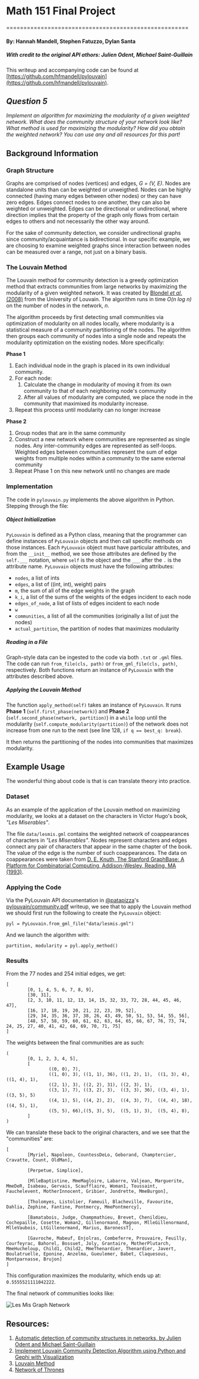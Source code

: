 # Math 151 Final Project
=====================================================
#### By: Hannah Mandell, Stephen Fatuzzo, Dylan Santa
##### With credit to the original API athors: Julien Odent, Michael Saint-Guillain

This writeup and accompanying code can be found at [https://github.com/hfmandell/pylouvain](https://github.com/hfmandell/pylouvain).

## *Question 5* 

*Implement an algorithm for maximizing the modularity of a given weighted network. What does the community structure of your network look like? What method is used for maximizing the modularity? How did you obtain the weighted network? You can use any and all resources for this part!*

## Background Information

### Graph Structure

Graphs are comprised of nodes (vertices) and edges, *G = (V, E)*. Nodes are standalone units than can be weighted or unweigthed. Nodes can be highly connected (having many edges between other nodes) or they can have zero edges. Edges connect nodes to one another, they can also be weighted or unweighted. Edges can be directional or undirectional, where direction implies that the property of the graph only flows from certain edges to others and not necessarily the other way around.

For the sake of community detection, we consider undirectional graphs since community/acquaintance is bidirectional. In our specific example, we are choosing to examine weighted graphs since interaction between nodes can be measured over a range, not just on a binary basis.

### The Louvain Method

The Louvain method for community detection is a greedy optimization method that extracts communities from large networks by maximizing the modularity of a given weighted network. It was created by [Blondel *et al*. (2008)](https://arxiv.org/pdf/0803.0476.pdf) from the University of Louvain. The algorithm runs in time *O(n log n)* on the number of nodes in the network, *n*. 

The algorithm proceeds by first detecting small communities via optimization of modularity on all nodes locally, where modularity is a statistical measure of a community partitioning of the nodes. The algorithm then groups each community of nodes into a single node and repeats the modularity optimization on the existing nodes. More specifically:

**Phase 1**
1. Each individual node in the graph is placed in its own individual community.
2. For each node: 
    1. Calculate the change in modularity of moving it from its own community to that of each neighboring node's community
    2. After all values of modularity are computed, we place the node in the community that maximixed its modularity increase.
3. Repeat this process until modularity can no longer increase

**Phase 2**
1. Group nodes that are in the same community
2. Construct a new network where communities are represented as single nodes. Any inter-community edges are represented as self-loops. Weighted edges between communities represent the sum of edge weights from multiple nodes within a community to the same external community
3. Repeat Phase 1 on this new network until no changes are made

### Implementation

The code in `pylouvain.py` implements the above algorithm in Python. Stepping through the file:

##### Object Initialization

`PyLouvain` is defined as a Python class, meaning that the programmer can define instances of `PyLouvain` objects and then call specific methods on those instances. Each `PyLouvain` object must have particular attributes, and from the `__init__` method, we see those attributes are defined by the `self.___` notation, where `self` is the object and the `___` after the `.` is the attribute name. `PyLouvain` objects must have the following attributes:

- `nodes`, a list of ints
- `edges`, a list of ((int, int), weight) pairs
- `m`, the sum of all of the edge weights in the graph
- `k_i`, a list of the sums of the weights of the edges incident to each node
- `edges_of_node`, a list of lists of edges incident to each node
- `w`
- `communities`, a list of all the communities (originally a list of just the nodes)
- `actual_partition`, the partition of nodes that maximizes modularity

##### Reading in a File

Graph-style data can be ingested to the code via both `.txt`  or `.gml` files. The code can run `from_file(cls, path)` or `from_gml_file(cls, path)`, respectively. Both functions return an instance of `PyLouvain` with the attributes described above. 

##### Applying the Louvain Method

The function `apply_method(self)` takes an instance of `PyLouvain`. It runs **Phase 1** (`self.first_phase(network)`) and **Phase 2** (`self.second_phase(network, partition)`) in a `while` loop until the modularity (`self.compute_modularity(partition)`) of the network does not increase from one run to the next (see line 128, `if q == best_q: break`).

It then returns the partitioning of the nodes into communities that maximizes modularity. 

## Example Usage

The wonderful thing about code is that is can translate theory into practice. 

### Dataset

As an example of the application of the Louvain method on maximizing modularity, we looks at a dataset on the characters in Victor Hugo's book, *"Les Miserables"*.

The file `data/lesmis.gml` contains the weighted network of coappearances of characters in *"Les Miserables"*. Nodes represent characters and edges connect any pair of characters that appear in the same chapter of the book. The value of the edge is the number of such coappearances. The data on coappearances were taken from [D. E. Knuth, The Stanford GraphBase: A Platform for Combinatorial Computing, Addison-Wesley, Reading, MA (1993)](https://www-cs-faculty.stanford.edu/~knuth/sgb.html).

### Applying the Code

Via the PyLouvain API documentation in [@patapizza](https://github.com/patapizza)'s [pylouvain/community.pdf](https://github.com/hfmandell/pylouvain/blob/master/community.pdf) writeup, we see that to apply the Louvain method we should first run the following to create the `PyLouvain` object:

```
pyl = PyLouvain.from_gml_file("data/lesmis.gml")
```

And we launch the algorithm with:

```
partition, modularity = pyl.apply_method()
```

### Results

From the 77 nodes and 254 initial edges, we get:

```
[
        [0, 1, 4, 5, 6, 7, 8, 9], 
        [30, 31], 
        [2, 3, 10, 11, 12, 13, 14, 15, 32, 33, 72, 28, 44, 45, 46, 47], 
        [16, 17, 18, 19, 20, 21, 22, 23, 39, 52], 
        [29, 34, 35, 36, 37, 38, 26, 43, 49, 50, 51, 53, 54, 55, 56], 
        [48, 57, 58, 59, 60, 61, 62, 63, 64, 65, 66, 67, 76, 73, 74, 24, 25, 27, 40, 41, 42, 68, 69, 70, 71, 75]
]
```

The weights between the final communities are as such:

```
(
        [0, 1, 2, 3, 4, 5], 
        [
                ((0, 0), 7), 
                ((1, 0), 3), ((1, 1), 36), ((1, 2), 1),  ((1, 3), 4),  ((1, 4), 1),
                ((2, 1), 3), ((2, 2), 31), ((2, 3), 1), 
                ((3, 1), 7), ((3, 2), 3),  ((3, 3), 36), ((3, 4), 1),  ((3, 5), 5)
                ((4, 1), 5), ((4, 2), 2),  ((4, 3), 7),  ((4, 4), 18), ((4, 5), 1), 
                ((5, 5), 66),((5, 3), 5),  ((5, 1), 3),  ((5, 4), 8), 
        ]
)
```

We can translate these back to the original characters, and we see that the "communities" are:

```
[
        [Myriel, Napoleon, CountessDeLo, Geborand, Champtercier, Cravatte, Count, OldMan], 

        [Perpetue, Simplice], 

        [MlleBaptistine, MmeMagloire, Labarre, Valjean, Marguerite, MmeDeR, Isabeau, Gervais, Scaufflaire, Woman1, Toussaint, Fauchelevent, MotherInnocent, Gribier, Jondrette, MmeBurgon], 

        [Tholomyes, Listolier, Fameuil, Blacheville, Favourite, Dahlia, Zephine, Fantine, Pontmercy, MmePontmercy], 

        [Bamatabois, Judge, Champmathieu, Brevet, Chenildieu, Cochepaille, Cosette, Woman2, Gillenormand, Magnon, MlleGillenormand, MlleVaubois, LtGillenormand, Marius, BaronessT], 

        [Gavroche, Mabeuf, Enjolras, Combeferre, Prouvaire, Feuilly, Courfeyrac, Bahorel, Bossuet, Joly, Grantaire, MotherPlutarch, MmeHucheloup, Child1, Child2, MmeThenardier, Thenardier, Javert, Boulatruelle, Eponine, Anzelma, Gueulemer, Babet, Claquesous, Montparnasse, Brujon]
]
```

This configuration maximizes the modularity, which ends up at: `0.5555521111042222`.

The final network of communities looks like:

![Les Mis Graph Network](lesmis.png)


## Resources:
1. [Automatic detection of community structures in networks, by Julien Odent and Michael Saint-Guillain](https://github.com/patapizza/pylouvain/blob/master/community.pdf)
2. [Implement Louvain Community Detection Algorithm using Python and Gephi with Visualization](https://medium.com/analytics-vidhya/implement-louvain-community-detection-algorithm-using-python-and-gephi-with-visualization-871250fb2f25)
3. [Louvain Method](https://en.wikipedia.org/wiki/Louvain_method)
4. [Network of Thrones](https://www.maa.org/sites/default/files/pdf/Mathhorizons/NetworkofThrones%20%281%29.pdf)

